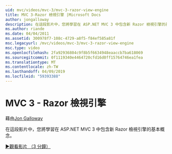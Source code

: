 ```yaml
---
uid: mvc/videos/mvc-3/mvc-3-razor-view-engine
title: MVC 3-Razor 檢視引擎 |Microsoft Docs
author: jongalloway
description: 在這段影片中，您將學習在 ASP.NET MVC 3 中包含新 Razor 檢視引擎的基本概念。
ms.author: riande
ms.date: 04/04/2011
ms.assetid: 300978f7-108c-4729-a8f5-f84ef585a81f
msc.legacyurl: /mvc/videos/mvc-3/mvc-3-razor-view-engine
msc.type: video
ms.openlocfilehash: 2fa92936804c9f8b5f6634948eaaccb7ba618069
ms.sourcegitcommit: 0f1119340e4464720cfd16d0ff15764746ea1fea
ms.translationtype: MT
ms.contentlocale: zh-TW
ms.lasthandoff: 04/09/2019
ms.locfileid: "59393388"
---
```

# <a name="mvc-3---razor-view-engine"></a>MVC 3 - Razor 檢視引擎

藉由[Jon Galloway](https://github.com/jongalloway)

在這段影片中，您將學習在 ASP.NET MVC 3 中包含新 Razor 檢視引擎的基本概念。

[&#9654;觀看影片 （3 分鐘）](https://channel9.msdn.com/Blogs/ASP-NET-Site-Videos/mvc-3-razor-view-engine)
